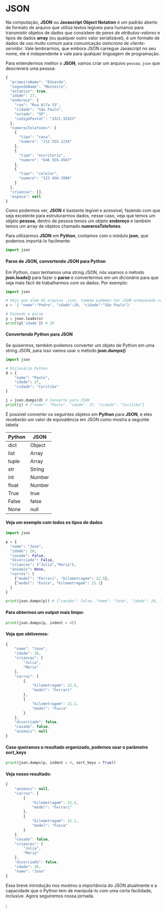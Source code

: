 # JSON

Na computação, **JSON** ou **Javascript Object Notation** é um padrão aberto de formato de arquivo que utiliza textos legíveis para humanos para transmistir objetos de dados que consistem de *pares de atributos-valores* e tipos de dados **array** (ou qualquer outro valor serializável), é um formato de dados de uso muito comum para comunicação *asíncrona de cliente-servidor*. Vale lembrarmos, que embora JSON carregue Javascript no seu nome, ele é independente e vale para qualquer linguagem de programação.

Para entendermos melhor o **JSON**, vamos criar um arquivo `pessoa.json` que descreverá uma pessoa:

```javascript
{
  "primeiroName": "Eduardo",
  "segundoName": "Monteiro",
  "estaVivo": true,
  "idade": 27,
  "endereço": {
    "rua": "Rua Alfa 33",
    "cidade": "São Paulo",
    "estado": "SP",
    "codigoPostal": "1321-32423"
  },
  "numerosTelefones": [
    {
      "tipo": "casa",
      "numero": "212 555-1234"
    },
    {
      "tipo": "escritorio",
      "numero": "646 555-4567"
    },
    {
      "tipo": "celular",
      "numero": "123 456-7890"
    }
  ],
  "criancas": [],
  "esposa": null
}
```

Como podermos ver, **JSON** é bastante legível e acessível, fazendo com que seja excelente para estruturarmos dados, nesse caso, veja que temos um objeto **pessoa**, dentro de pessoa temos um objeto **endereço** e também temos um array de objetos chamado **numerosTelefones**.

Para utilizarmos **JSON** em **Python**, contamos com o módulo **json**, que podemos importá-lo facilmente:

```python
import json
```

#### Parse de JSON, convertendo JSON para Python

Em Python, caso tenhamos uma string JSON, nós usamos o método **json.loads()** para fazer o **parse** e convertermos em um dicionário para que seja mais fácil de trabalharmos com os dados. Por exemplo:

```python
import json

# Veja que além do arquivo .json, também podemos ter JSON armazenado como uma string
x = '{ "nome":"Pedro", "idade":29, "cidade":"São Paulo"}'

# Fazendo o parse
y = json.loads(x)
print(y['idade']) # 29
```

#### Convertendo Python para JSON

Se quisermos, também podemos converter um objeto de Python em uma string JSON, para isso vamos usar o método **json.dumps()**

```python
import json

# Dicionário Python
d = {
    "nome": "Paulo",
    "idade": 27,
    "cidade": "Curitiba"
}

j = json.dumps(d) # Converte para JSON
print(j) # {"nome": "Paulo", "idade": 27, "cidade": "Curitiba"}
```

É possível converter os seguintes objetos em **Python** para **JSON**, e eles receberão um valor de equivalência em JSON como mostra a seguinte tabela

| Python | JSON   |
|--------|--------|
| dict   | Object |
| list   | Array  |
| tuple  | Array  |
| str    | String |
| int    | Number |
| float  | Number |
| True   | true   |
| False  | false  |
| None   | null   |

#### Veja um exemplo com todos os tipos de dados

```python
import json

p = {
  "nome": "Jose",
  "idade": 26,
  "casado": False,
  "divorciado": False,
  "criancas": ("Julia","Maria"),
  "animais": None,
  "carros": [
    {"model": "Ferrari", "kilometragem": 22.5},
    {"model": "Fusca", "kilometragem": 21.1}
  ]
}

print(json.dumps(p)) # {"casado": false, "nome": "Jose", "idade": 26, "carros": [{"model": "Ferrari", "kilometragem": 22.5}, {"model": "Fusca", "kilometragem": 21.1}], "animais": null, "divorciado": false, "criancas": ["Julia", "Maria"]}
```

#### Para obtermos um output mais limpo:

```python
print(json.dumps(p, indent = 4)) 
```

#### Veja que obtivemos:

```javascript
{
    "nome": "Jose",
    "idade": 26,
    "criancas": [
        "Julia",
        "Maria"
    ],
    "carros": [
        {
            "kilometragem": 22.5,
            "model": "Ferrari"
        },
        {
            "kilometragem": 21.1,
            "model": "Fusca"
        }
    ],
    "divorciado": false,
    "casado": false,
    "animais": null
}
```

#### Caso queiramos o resultado organizado, podemos usar o parâmetro sort_keys

```python
print(json.dumps(p, indent = 4, sort_keys = True)) 
```

#### Veja nosso resultado:

```javascript
{
    "animais": null,
    "carros": [
        {
            "kilometragem": 22.5,
            "model": "Ferrari"
        },
        {
            "kilometragem": 21.1,
            "model": "Fusca"
        }
    ],
    "casado": false,
    "criancas": [
        "Julia",
        "Maria"
    ],
    "divorciado": false,
    "idade": 26,
    "nome": "Jose"
}
```

Essa breve introdução nos mostrou a importância do JSON atualmente e a capacidade que o Python tem de manipulá-lo com uma certa facilidade, inclusive. Agora seguiremos nossa jornada.

























;























































